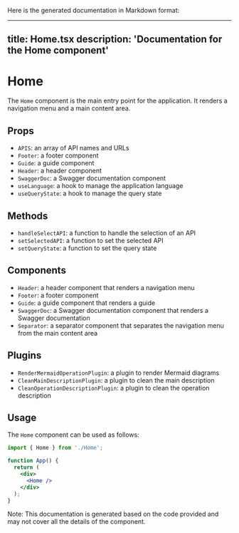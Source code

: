 Here is the generated documentation in Markdown format:

---
title: Home.tsx
description: 'Documentation for the Home component'
---

# Home

The `Home` component is the main entry point for the application. It renders a navigation menu and a main content area.

## Props

* `APIS`: an array of API names and URLs
* `Footer`: a footer component
* `Guide`: a guide component
* `Header`: a header component
* `SwaggerDoc`: a Swagger documentation component
* `useLanguage`: a hook to manage the application language
* `useQueryState`: a hook to manage the query state

## Methods

* `handleSelectAPI`: a function to handle the selection of an API
* `setSelectedAPI`: a function to set the selected API
* `setQueryState`: a function to set the query state

## Components

* `Header`: a header component that renders a navigation menu
* `Footer`: a footer component
* `Guide`: a guide component that renders a guide
* `SwaggerDoc`: a Swagger documentation component that renders a Swagger documentation
* `Separator`: a separator component that separates the navigation menu from the main content area

## Plugins

* `RenderMermaidOperationPlugin`: a plugin to render Mermaid diagrams
* `CleanMainDescriptionPlugin`: a plugin to clean the main description
* `CleanOperationDescriptionPlugin`: a plugin to clean the operation description

## Usage

The `Home` component can be used as follows:
```jsx
import { Home } from './Home';

function App() {
  return (
    <div>
      <Home />
    </div>
  );
}
```
Note: This documentation is generated based on the code provided and may not cover all the details of the component.